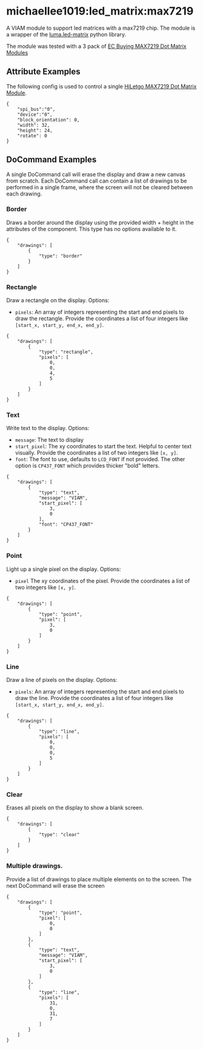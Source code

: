 # michaellee1019:led_matrix:max7219
A VIAM module to support led matrices with a max7219 chip. The module is a wrapper of the [luma.led-matrix](https://luma-led-matrix.readthedocs.io/en/latest/python-usage.html#x8-led-matrices) python library.

The module was tested with a 3 pack of [EC Buying MAX7219 Dot Matrix Modules](https://www.amazon.com/dp/B0BXDKHZL6)

## Attribute Examples
The following config is used to control a single [HiLetgo MAX7219 Dot Matrix Module](https://www.amazon.com/dp/B07FFV537V).
```
{
    "spi_bus":"0",
    "device":"0",
    "block_orientation": 0,
    "width": 32,
    "height": 24,
    "rotate": 0
}
```

## DoCommand Examples
A single DoCommand call will erase the display and draw a new canvas from scratch. Each DoCommand call can contain a list of drawings to be performed in a single frame, where the screen will not be cleared between each drawing.

### Border
Draws a border around the display using the provided width + height in the attributes of the component. This type has no options available to it.
```
{
    "drawings": [
        {
            "type": "border"
        }
    ]
}
```

### Rectangle
Draw a rectangle on the display. Options:
- `pixels`: An array of integers representing the start and end pixels to draw the rectangle. Provide the coordinates a list of four integers like `[start_x, start_y, end_x, end_y]`.
```
{
    "drawings": [
        {
            "type": "rectangle",
            "pixels": [
                0,
                0,
                4,
                5
            ]
        }
    ]
}
```

### Text
Write text to the display. Options:
- `message`: The text to display
- `start_pixel`: The xy coordinates to start the text. Helpful to center text visually. Provide the coordinates a list of two integers like `[x, y]`.
- `font`: The font to use, defaults to `LCD_FONT` if not provided. The other option is `CP437_FONT` which provides thicker "bold" letters.
```
{
    "drawings": [
        {
            "type": "text",
            "message": "VIAM",
            "start_pixel": [
                3,
                0
            ],
            "font": "CP437_FONT"
        }
    ]
}
```

### Point
Light up a single pixel on the display. Options:
- `pixel` The xy coordinates of the pixel. Provide the coordinates a list of two integers like `[x, y]`.
```
{
    "drawings": [
        {
            "type": "point",
            "pixel": [
                3,
                0
            ]
        }
    ]
}
```

### Line
Draw a line of pixels on the display. Options:
- `pixels`: An array of integers representing the start and end pixels to draw the line. Provide the coordinates a list of four integers like `[start_x, start_y, end_x, end_y]`.
```
{
    "drawings": [
        {
            "type": "line",
            "pixels": [
                0,
                0,
                0,
                5
            ]
        }
    ]
}
```

### Clear
Erases all pixels on the display to show a blank screen.
```
{
    "drawings": [
        {
            "type": "clear"
        }
    ]
}
```

### Multiple drawings.
Provide a list of drawings to place multiple elements on to the screen. The next DoCommand will erase the screen
```
{
    "drawings": [
        {
            "type": "point",
            "pixel": [
                0,
                0
            ]
        },
        {
            "type": "text",
            "message": "VIAM",
            "start_pixel": [
                3,
                0
            ]
        },
        {
            "type": "line",
            "pixels": [
                31,
                0,
                31,
                7
            ]
        }
    ]
}
```